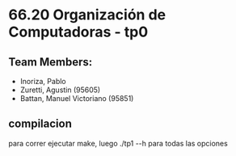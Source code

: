 # 66.20 Organización de Computadoras - tp0

## Team Members:  
  * Inoriza, Pablo  
  * Zuretti, Agustin (95605)
  * Battan, Manuel Victoriano (95851)  

## compilacion  
  para correr ejecutar make, luego ./tp1 --h para todas las opciones
